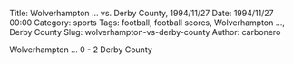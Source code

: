 Title: Wolverhampton … vs. Derby County, 1994/11/27
Date: 1994/11/27 00:00
Category: sports
Tags: football, football scores, Wolverhampton …, Derby County
Slug: wolverhampton-vs-derby-county
Author: carbonero


Wolverhampton … 0 - 2 Derby County
